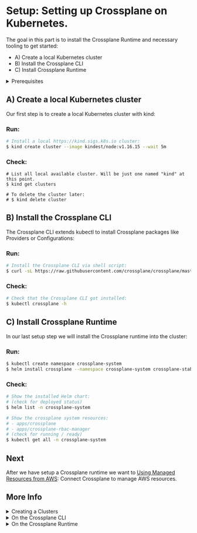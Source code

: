 # Setup: Setting up Crossplane on Kubernetes.

The goal in this part is to install the Crossplane Runtime and necessary tooling to get started:

* A) Create a local Kubernetes cluster 
* B) Install the Crossplane CLI
* C) Install Crossplane Runtime

<details><summary>Prerequisites</summary>

You should bring basic Kubernetes and cloud provider knwowlege as we will use Crossplane to connect both. Also please make sure you have [kubectl](https://kubernetes.io/docs/tasks/tools/#kubectl) and [Helm](https://helm.sh/docs/intro/install/) installed.
</details>

## A) Create a local Kubernetes cluster 

Our first step is to create a local Kubernetes cluster with kind:

### Run:
```bash
# Install a local https://kind.sigs.k8s.io cluster:
$ kind create cluster --image kindest/node:v1.16.15 --wait 5m
```

### Check:
```
# List all local available cluster. Will be just one named "kind" at this point.
$ kind get clusters

# To delete the cluster later:
# $ kind delete cluster
```

## B) Install the Crossplane CLI

The Crossplane CLI extends kubectl to install Crossplane packages like Providers or Configurations:

### Run:
```bash
# Install the Crossplane CLI via shell script:
$ curl -sL https://raw.githubusercontent.com/crossplane/crossplane/master/install.sh | sh
```

### Check:
```bash
# Check that the Crossplane CLI got installed:
$ kubectl crossplane -h
```

## C) Install Crossplane Runtime

In our last setup step we will install the Crossplane runtime into the cluster:

### Run:
```bash
$ kubectl create namespace crossplane-system
$ helm install crossplane --namespace crossplane-system crossplane-stable/crossplane --version 1.2.1
```

### Check:
```bash
# Show the installed Helm chart:
# (check for deployed status)
$ helm list -n crossplane-system

# Show the crossplane system resources:
# - apps/crossplane
# - apps/crossplane-rbac-manager 
# (check for running / ready)
$ kubectl get all -n crossplane-system
```

## Next

After we have setup a Crossplane runtime we want to [Using Managed Resources from AWS](02a-managed-resources-aws.md): Connect Crossplane to manage AWS resources. 

## More Info

<details><summary>Creating a Clusters</summary>

We just used kind as it is currently our favourite way to install Kubernetes cluster. Other install options like minikube or kubeadm or using an existing cluster that someone can provide. If you don't want to manage controlplane yourself you can also check out hosted solutions like [Upbound Cloud](https://www.upbound.io/cloud). 
</details>

<details><summary>On the Crossplane CLI</summary>

See the [Install Reference](https://crossplane.io/docs/v1.2/reference/install.html) for more information.
</details>

<details><summary>On the Crossplane Runtime</summary>

- TODO link to the several CRDs
- CRDs in general [https://kubernetes.io/docs/concepts/extend-kubernetes/api-extension/custom-resources/](https://kubernetes.io/docs/concepts/extend-kubernetes/api-extension/custom-resources/)
</details>